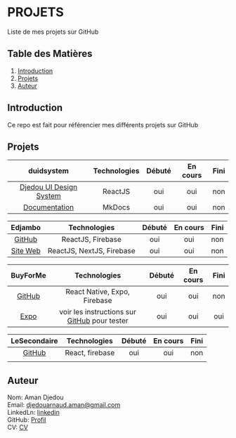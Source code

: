 # PROJETS
Liste de mes projets sur GitHub

## Table des Matières
1. [Introduction](#Introduction)  
1. [Projets](#Projets)    
1. [Auteur](#Auteur)  


## Introduction
Ce repo est fait pour référencier mes différents projets sur GitHub 

## Projets

| duidsystem | Technologies | Débuté | En cours | Fini |
|:-:|:-:|:-:|:-:|:-:|
| [Djedou UI Design System](https://github.com/djedou/duidsystem) | ReactJS | oui | oui | non  |  
| [Documentation](https://djedou.github.io/duidsystem/) | MkDocs | oui | oui | non  |

| Edjambo | Technologies | Débuté | En cours | Fini |
|:-:|:-:|:-:|:-:|:-:|
| [GitHub](https://github.com/djedou/Edjambo) | ReactJS, Firebase | oui | oui | non  |
| [Site Web](https://www.notrebiencommun.org/) | ReactJS, NextJS, Firebase | oui | oui | non  |

| BuyForMe | Technologies | Débuté | En cours | Fini |
|:-:|:-:|:-:|:-:|:-:|
| [GitHub](https://github.com/djedou/BuyForMe) | React Native, Expo, Firebase | oui | oui | non  |  
| [Expo](https://expo.io/@djedou/BuyForMe) | voir les instructions sur [GitHub](https://github.com/djedou/BuyForMe) pour tester | oui | oui | oui |

| LeSecondaire | Technologies | Débuté | En cours | Fini |
|:-:|:-:|:-:|:-:|:-:|
| [GitHub](https://github.com/djedou/LeSecondaire) | React, firebase | oui | oui | non |  
| | | | |  |

## Auteur
Nom: Aman Djedou  
Email: djedouarnaud.aman@gmail.com  
LinkedLn: [linkedin](https://www.linkedin.com/in/djedou-arnaud-aman-39477b178/)  
GitHub: [Profil](https://github.com/djedou)  
CV: [CV](https://djedou.github.io/Mon-CV/)  

